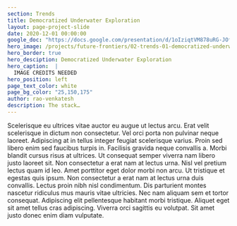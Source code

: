 ```yaml
---
section: Trends
title: Democratized Underwater Exploration
layout: page-project-slide
date: 2020-12-01 00:00:00
google_doc: "https://docs.google.com/presentation/d/1oIziqtVM878uRG-JOfrQNvGFsQWKP_S_W8cLkhQlXvA/edit#slide=id.g8f42444074_0_31"
hero_image: /projects/future-frontiers/02-trends-01-democratized-underwater-exploration-04.jpg
hero_border: true
hero_desciption: Democratized Underwater Exploration
hero_caption:  |
  IMAGE CREDITS NEEDED
hero_position: left
page_text_color: white
page_bg_color: "25,150,175"
author: rao-venkatesh
description: The stack…
---
```

Scelerisque eu ultrices vitae auctor eu augue ut lectus arcu. Erat velit scelerisque in dictum non consectetur. Vel orci porta non pulvinar neque laoreet. Adipiscing at in tellus integer feugiat scelerisque varius. Proin sed libero enim sed faucibus turpis in. Facilisis gravida neque convallis a. Morbi blandit cursus risus at ultrices. Ut consequat semper viverra nam libero justo laoreet sit. Non consectetur a erat nam at lectus urna. Nisl vel pretium lectus quam id leo. Amet porttitor eget dolor morbi non arcu. Ut tristique et egestas quis ipsum. Non consectetur a erat nam at lectus urna duis convallis. Lectus proin nibh nisl condimentum. Dis parturient montes nascetur ridiculus mus mauris vitae ultricies. Nec nam aliquam sem et tortor consequat. Adipiscing elit pellentesque habitant morbi tristique. Aliquet eget sit amet tellus cras adipiscing. Viverra orci sagittis eu volutpat. Sit amet justo donec enim diam vulputate.
